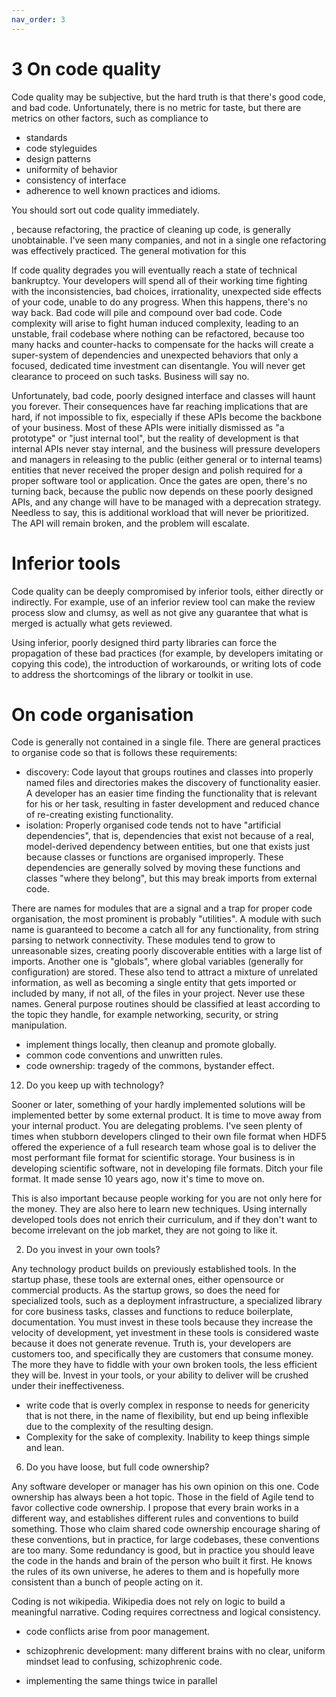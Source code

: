 ```yaml
---
nav_order: 3
---
```


# 3 On code quality

Code quality may be subjective, but the hard truth is that there's good code, and bad code. Unfortunately, 
there is no metric for taste, but there are metrics on other factors, such as compliance to

- standards
- code styleguides
- design patterns
- uniformity of behavior
- consistency of interface
- adherence to well known practices and idioms.

You should sort out code quality immediately.

, because refactoring, the practice of cleaning up code, is generally
unobtainable. I've seen many companies, and not in a single one refactoring was effectively practiced. The 
general motivation for this 

If code quality degrades you will eventually reach a state of technical
bankruptcy. Your developers will spend all of their working time fighting with
the inconsistencies, bad choices, irrationality, unexpected side effects of
your code, unable to do any progress. When this happens, there's no way back.
Bad code will pile and compound over bad code. Code complexity will arise to
fight human induced complexity, leading to an unstable, frail codebase where
nothing can be refactored, because too many hacks and counter-hacks to compensate
for the hacks will create a super-system of dependencies and unexpected behaviors
that only a focused, dedicated time investment can disentangle. You will never get
clearance to proceed on such tasks. Business will say no. 

Unfortunately, bad code, poorly designed interface and classes will haunt you
forever.  Their consequences have far reaching implications that are hard, if
not impossible to fix, especially if these APIs become the backbone of your
business. Most of these APIs were initially dismissed as "a prototype" or "just
internal tool", but the reality of development is that internal APIs never stay
internal, and the business will pressure developers and managers in releasing
to the public (either general or to internal teams) entities that never received
the proper design and polish required for a proper software tool or application.
Once the gates are open, there's no turning back, because the public now depends on
these poorly designed APIs, and any change will have to be managed with a deprecation
strategy. Needless to say, this is additional workload that will never be prioritized.
The API will remain broken, and the problem will escalate.

# Inferior tools

Code quality can be deeply compromised by inferior tools, either directly or
indirectly. For example, use of an inferior review tool can make the review
process slow and clumsy, as well as not give any guarantee that what is merged
is actually what gets reviewed.

Using inferior, poorly designed third party libraries can force the propagation
of these bad practices (for example, by developers imitating or copying this
code), the introduction of workarounds, or writing lots of code to address the
shortcomings of the library or toolkit in use. 

# On code organisation

Code is generally not contained in a single file. There are general practices
to organise code so that is follows these requirements:

- discovery: Code layout that groups routines and classes into properly named files and directories makes the discovery of 
  functionality easier. A developer has an easier time finding the functionality that is relevant for his or her task,
  resulting in faster development and reduced chance of re-creating existing functionality.
- isolation: Properly organised code tends not to have "artificial dependencies", that is, dependencies that exist not because
  of a real, model-derived dependency between entities, but one that exists
  just because classes or functions are organised improperly. These dependencies are generally solved by moving these functions
  and classes "where they belong", but this may break imports from external code.

There are names for modules that are a signal and a trap for proper code
organisation, the most prominent is probably "utilities". A module with such
name is guaranteed to become a catch all for any functionality, from string
parsing to network connectivity. These modules tend to grow to unreasonable
sizes, creating poorly discoverable entities with a large list of imports.
Another one is "globals", where global variables (generally for configuration)
are stored. These also tend to attract a mixture of unrelated information, as
well as becoming a single entity that gets imported or included by many, if not
all, of the files in your project. Never use these names. General purpose routines
should be classified at least according to the topic they handle, for example networking,
security, or string manipulation.


- implement things locally, then cleanup and promote globally.
- common code conventions and unwritten rules.
- code ownership: tragedy of the commons, bystander effect.


12. Do you keep up with technology?

Sooner or later, something of your hardly implemented solutions will be implemented better
by some external product. It is time to move away from your internal product. You are delegating
problems. I've seen plenty of times when stubborn developers clinged to their own file format
when HDF5 offered the experience of a full research team whose goal is to deliver the most
performant file format for scientific storage. Your business is in developing scientific
software, not in developing file formats. Ditch your file format. It made sense 10 years ago,
now it's time to move on.

This is also important because people working for you are not only here for the money. They are
also here to learn new techniques. Using internally developed tools does not enrich their curriculum,
and if they don't want to become irrelevant on the job market, they are not going to like it.

2. Do you invest in your own tools?

Any technology product builds on previously established tools. In the startup phase,
these tools are external ones, either opensource or commercial products. As the startup
grows, so does the need for specialized tools, such as a deployment infrastructure, a
specialized library for core business tasks, classes and functions to reduce boilerplate,
documentation. You must invest in these tools because they increase the velocity of
development, yet investment in these tools is considered waste because it does not generate
revenue. Truth is, your developers are customers too, and specifically they are customers 
that consume money. The more they have to fiddle with your own broken tools, the less
efficient they will be. Invest in your tools, or your ability to deliver will be crushed 
under their ineffectiveness.

- write code that is overly complex in response to needs for genericity that is not there, in the name of flexibility, but end up being inflexible due to the complexity of the resulting design.
- Complexity for the sake of complexity. Inability to keep things simple and lean.

6. Do you have loose, but full code ownership?

Any software developer or manager has his own opinion on this one. Code ownership
has always been a hot topic. Those in the field of Agile tend to favor collective code ownership.
I propose that every brain works in a different way, and establishes different
rules and conventions to build something. Those who claim shared code ownership encourage sharing of
these conventions, but in practice, for large codebases, these conventions are too many.
Some redundancy is good, but in practice you should leave the code in the hands and brain
of the person who built it first. He knows the rules of its own universe, he aderes to them
and is hopefully more consistent than a bunch of people acting on it.

Coding is not wikipedia. Wikipedia does not rely on logic to build a meaningful narrative.
Coding requires correctness and logical consistency.

- code conflicts arise from poor management. 

- schizophrenic development: many different brains with no clear, uniform mindset lead to confusing, schizophrenic code.
- implementing the same things twice in parallel 
